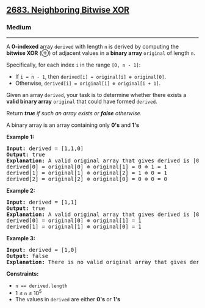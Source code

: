 <h2><a href="https://leetcode.com/problems/neighboring-bitwise-xor">2683. Neighboring Bitwise XOR</a></h2>
<h3>Medium</h3>
<hr>
<p>A <strong>0-indexed</strong> array <code>derived</code> with length <code>n</code> is derived by computing the <strong>bitwise XOR</strong> (⊕) of adjacent values in a <strong>binary array</strong> <code>original</code> of length <code>n</code>.</p>
<p>Specifically, for each index <code>i</code> in the range <code>[0, n - 1]</code>:</p>
<ul>
  <li>If <code>i = n - 1</code>, then <code>derived[i] = original[i] ⊕ original[0]</code>.</li>
  <li>Otherwise, <code>derived[i] = original[i] ⊕ original[i + 1]</code>.</li>
</ul>
<p>Given an array <code>derived</code>, your task is to determine whether there exists a <strong>valid binary array</strong> <code>original</code> that could have formed <code>derived</code>.</p>
<p>Return <em><strong>true</strong> if such an array exists or <strong>false</strong> otherwise.</em></p>
<p>A binary array is an array containing only <strong>0's</strong> and <strong>1's</strong></p>

<p><strong>Example 1:</strong></p>
<pre>
<strong>Input:</strong> derived = [1,1,0]
<strong>Output:</strong> true
<strong>Explanation:</strong> A valid original array that gives derived is [0,1,0].
derived[0] = original[0] ⊕ original[1] = 0 ⊕ 1 = 1 
derived[1] = original[1] ⊕ original[2] = 1 ⊕ 0 = 1
derived[2] = original[2] ⊕ original[0] = 0 ⊕ 0 = 0
</pre>

<p><strong>Example 2:</strong></p>
<pre>
<strong>Input:</strong> derived = [1,1]
<strong>Output:</strong> true
<strong>Explanation:</strong> A valid original array that gives derived is [0,1].
derived[0] = original[0] ⊕ original[1] = 1
derived[1] = original[1] ⊕ original[0] = 1
</pre>

<p><strong>Example 3:</strong></p>
<pre>
<strong>Input:</strong> derived = [1,0]
<strong>Output:</strong> false
<strong>Explanation:</strong> There is no valid original array that gives derived.
</pre>

<p><strong>Constraints:</strong></p>
<ul>
  <li><code>n == derived.length</code></li>
  <li>1 ≤ <code>n</code> ≤ 10<sup>5</sup></li>
  <li>The values in <code>derived</code> are either <strong>0's</strong> or <strong>1's</strong></li>
</ul>
